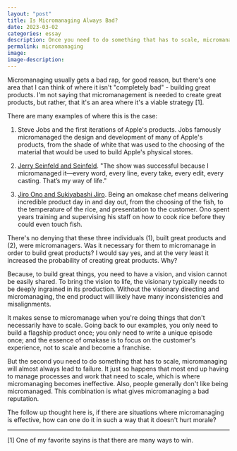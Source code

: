 ```yaml
---
layout: "post"
title: Is Micromanaging Always Bad?
date: 2023-03-02
categories: essay
description: Once you need to do something that has to scale, micromanaging doesn't make sense.
permalink: micromanaging
image:
image-description:
---
```

Micromanaging usually gets a bad rap, for good reason, but there's one area that I can think of where it isn't "completely bad" - building great products. I'm not saying that micromanagement is needed to create great products, but rather, that it's an area where it's a viable strategy [1].

There are many examples of where this is the case:

1. Steve Jobs and the first iterations of Apple's products. Jobs famously micromanaged the design and development of many of Apple's products, from the shade of white that was used to the choosing of the material that would be used to build Apple's physical stores.

2. [Jerry Seinfeld and Seinfeld](https://hbr.org/2017/01/lifes-work-jerry-seinfeld). "The show was successful because I micromanaged it—every word, every line, every take, every edit, every casting. That’s my way of life."

3. [Jiro Ono and Sukiyabashi Jiro](https://en.wikipedia.org/wiki/Jiro_Dreams_of_Sushi?useskin=vector). Being an omakase chef means delivering incredible product day in and day out, from the choosing of the fish, to the temperature of the rice, and presentation to the customer. Ono spent years training and supervising his staff on how to cook rice before they could even touch fish.

There's no denying that these three individuals (1), built great products and (2), were micromanagers. Was it necessary for them to micromanage in order to build great products? I would say yes, and at the very least it increased the probability of creating great products. Why? 

Because, to build great things, you need to have a vision, and vision cannot be easily shared. To bring the vision to life, the visionary typically needs to be deeply ingrained in its production. Without the visionary directing and micromanaging, the end product will likely have many inconsistencies and misalignments.

It makes sense to micromanage when you're doing things that don't necessarily have to scale. Going back to our examples, you only need to build a flagship product once; you only need to write a unique episode once; and the essence of omakase is to focus on the customer's experience, not to scale and become a franchise.

But the second you need to do something that has to scale, micromanaging will almost always lead to failure. It just so happens that most end up having to manage processes and work that need to scale, which is where micromanaging becomes ineffective. Also, people generally don't like being micromanaged. This combination is what gives micromanaging a bad reputation.

The follow up thought here is, if there are situations where micromanaging is effective, how can one do it in such a way that it doesn't hurt morale?

---
[1] One of my favorite sayins is that there are many ways to win.